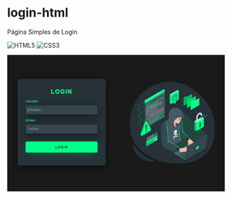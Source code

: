 # login-html
Página Simples de Login

![HTML5](https://img.shields.io/badge/html5-%23E34F26.svg?style=for-the-badge&logo=html5&logoColor=white)
![CSS3](https://img.shields.io/badge/css3-%231572B6.svg?style=for-the-badge&logo=css3&logoColor=white)

![screenshot](https://github.com/fellipematos/login-html/blob/main/screenshot.JPG)
